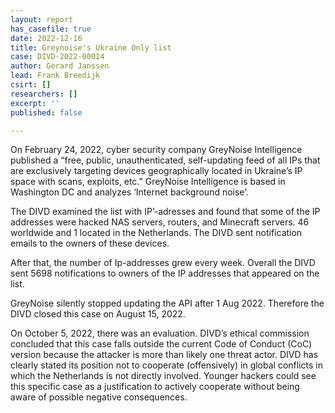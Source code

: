 ```yaml
---
layout: report
has_casefile: true
date: 2022-12-16
title: Greynoise's Ukraine Only list
case: DIVD-2022-00014
author: Gerard Janssen
lead: Frank Breedijk
csirt: []
researchers: []
excerpt: ''
published: false

---
```


  
On February 24, 2022, cyber security company GreyNoise Intelligence published a “free, public, unauthenticated, self-updating feed of all IPs that are exclusively targeting devices geographically located in Ukraine’s IP space with scans, exploits, etc.” GreyNoise Intelligence is based in Washington DC and analyzes ‘Internet background noise’.

The DIVD examined the list with IP’-adresses and found that some of the IP addresses were hacked NAS servers, routers, and Minecraft servers. 46 worldwide and 1 located in the Netherlands. The DIVD sent notification emails to the owners of these devices.

After that, the number of Ip-addresses grew every week. Overall the DIVD sent 5698 notifications to owners of the IP addresses that appeared on the list.

GreyNoise silently stopped updating the API after 1 Aug 2022. Therefore the DIVD closed this case on August 15, 2022.

On October 5, 2022, there was an evaluation. DIVD’s ethical commission concluded that this case falls outside the current Code of Conduct (CoC) version because the attacker is more than likely one threat actor. DIVD has clearly stated its position not to cooperate (offensively) in global conflicts in which the Netherlands is not directly involved. Younger hackers could see this specific case as a justification to actively cooperate without being aware of possible negative consequences.